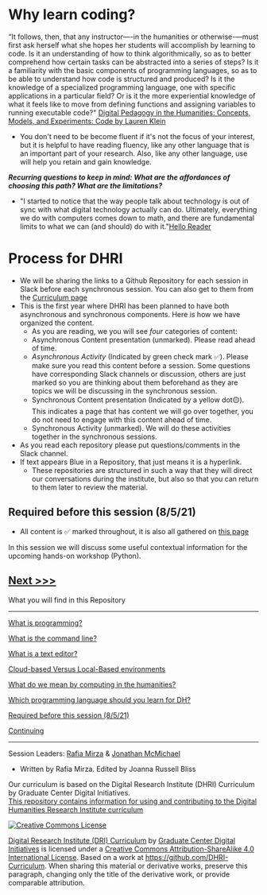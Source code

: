 # Why learn coding?

“It follows, then, that any instructor—-in the humanities or otherwise-—must first ask herself what she hopes her students will accomplish by learning to code. Is it an understanding of how to think algorithmically, so as to better comprehend how certain tasks can be abstracted into a series of steps? Is it a familiarity with the basic components of programming languages, so as to be able to understand how code is structured and produced? Is it the knowledge of a specialized programming language, one with specific applications in a particular field? Or is it the more experiential knowledge of what it feels like to move from defining functions and assigning variables to running executable code?"
[Digital Pedagogy in the Humanities: Concepts, Models, and Experiments: Code by Lauren Klein](https://digitalpedagogy.mla.hcommons.org/keywords/code/) 

* You don't need to be become fluent if it's not the focus of your interest, but it is helpful to have reading fluency, like any other language that is an important part of your research. Also, like any other language, use will help you retain and gain knowledge. 

***Recurring questions to keep in mind: What are the affordances of choosing this path? What are the limitations?*** 
* "I started to notice that the way people talk about technology is out of sync with what digital technology actually can do. Ultimately, everything we do with computers comes down to math, and there are fundamental limits to what we can (and should) do with it."[Hello Reader](https://mitpress.mit.edu/read/hello-reader)

# Process for DHRI
* We will be sharing the links to a Github Repository for each session in Slack before each synchronous session. You can also get to them from the [Curriculum page](https://southernmethodistuniversity.github.io/home/curriculum.html)
* This is the first year where DHRI has been planned to have both asynchronous and synchronous components. Here is how we have organized the content.  
   * As you are reading, we you will see *four* categories of content:
   * Asynchronous Content presentation (unmarked). Please read ahead of time.
   * *Asynchronous Activity* (Indicated by green check mark :white_check_mark:). Please make sure you read this content before a session. Some questions have corresponding Slack channels or discussion, others are just marked so you are thinking about them beforehand as they are topics we will be discussing in the synchronous session.  
   * Synchronous Content presentation (Indicated by a yellow dot:yellow_circle:). This indicates a page that has content we will go over together, you do not need to engage with this content ahead of time. 
   * Synchronous Activity (unmarked). We will do these activities together in the synchronous sessions.
* As you read each repository please put questions/comments in the Slack channel. 
* If text appears Blue in a Repository, that just means it is a hyperlink.
    * These repositories are structured in such a way that they will direct our conversations during the institute, but also so that you can return to them later to review the material. 

## Required before this session (8/5/21)
* All content is :white_check_mark: marked throughout, it is also all gathered on [this page](sections/async.md) 

In this session we will discuss some useful contextual information for the upcoming hands-on workshop (Python).

[Next >>>](sections/programming.md) 
----

What you will find in this Repository

-----

[What is programming?](sections/programming.md) 

[What is the command line?](sections/command-line.md)

[What is a text editor?](sections/text-editors.md)

[Cloud-based Versus Local-Based environments](sections/cloud-vs-local.md)

[What do we mean by computing in the humanities?](sections/humanities-computing.md)

[Which programming language should you learn for DH?](sections/which-lang.md)

[Required before this session (8/5/21)](sections/async.md)

[Continuing](sections/continue.md)



-----

Session Leaders:  [Rafia Mirza](http://guides.smu.edu/prf.php?account_id=142826/) & [Jonathan McMichael](http://guides.smu.edu/prf.php?account_id=104877)
* Written by Rafia Mirza. Edited by Joanna Russell Bliss

Our curriculum is based on the Digital Research Institute (DHRI) Curriculum by Graduate Center Digital Initiatives.   
[This repository contains information for using and contributing to the Digital Humanities Research Institute curriculum](https://github.com/DHRI-Curriculum/guide) 

[![Creative Commons License](https://i.creativecommons.org/l/by-sa/4.0/88x31.png)](http://creativecommons.org/licenses/by-sa/4.0/)

[Digital Research Institute (DRI) Curriculum](http://purl.org/dc/terms/) by [Graduate Center Digital Initiatives](https://gcdi.commons.gc.cuny.edu/) is licensed under a [Creative Commons Attribution-ShareAlike 4.0 International License](http://creativecommons.org/licenses/by-sa/4.0/). Based on a work at <https://github.com/DHRI-Curriculum>. When sharing this material or derivative works, preserve this paragraph, changing only the title of the derivative work, or provide comparable attribution.

